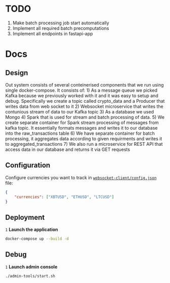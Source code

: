 # TODO
1. Make batch processing job start automatically
1. Implement all required batch precomputations
1. Implement all endpoints in fastapi-app

# Docs

## Design
Out system consists of several conteinerised components that we run using single docker-compose.
It consists of: 1) As a message queue we picked Kafka because we previously worked with it and it was easy to setup and debug. Specifically we create a topic called crypto_data and a Producer that writes data from web socket to it 2) Websocket microservice that writes the contunious stream of data to our Kafka topic 3) As a database we used Mongo 4) Spark that is used for stream and batch processing of data. 5) We create separate container for Spark stream processing of messages from kafka topic. It essentially formats messages and writes it to our database into the raw_transactions table 6) We have separate container for batch processing, it aggregates data according to given requirments and writes it to aggregated_transactions
7) We also run a microservice for REST API that access data in our database and returns it via GET requests

## Configuration

Configure currencies you want to track in [`websocket-client/config.json`](./websocket-client/config.json) file:
```json
{
    "currencies": ["XBTUSD", "ETHUSD", "LTCUSD"]
}
```

## Deployment
`1`
**Launch the application**
```bash
docker-compose up --build -d
```


## Debug
`1`
**Launch admin console**
```bash
./admin-tools/start.sh
```
